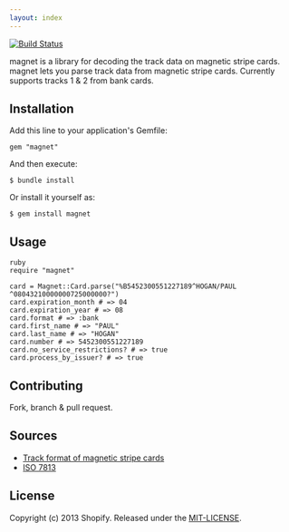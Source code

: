 ```yaml
---
layout: index
---
```


[![Build Status](https://secure.travis-ci.org/samuelkadolph/magnet.png?branch=master)](http://travis-ci.org/samuelkadolph/magnet)

magnet is a library for decoding the track data on magnetic stripe cards. magnet lets you parse track data from magnetic stripe cards. Currently supports tracks 1 & 2 from bank cards.

## Installation

Add this line to your application's Gemfile:

    gem "magnet"

And then execute:

    $ bundle install

Or install it yourself as:

    $ gem install magnet

## Usage

	ruby
	require "magnet"

	card = Magnet::Card.parse("%B5452300551227189^HOGAN/PAUL      ^08043210000000725000000?")
	card.expiration_month # => 04
	card.expiration_year # => 08
	card.format # => :bank
	card.first_name # => "PAUL"
	card.last_name # => "HOGAN"
	card.number # => 5452300551227189
	card.no_service_restrictions? # => true
	card.process_by_issuer? # => true

## Contributing

Fork, branch & pull request.

## Sources

* [Track format of magnetic stripe cards](http://www.gae.ucm.es/~padilla/extrawork/tracks.html)
* [ISO 7813](http://en.wikipedia.org/wiki/ISO/IEC_7813)

## License

Copyright (c) 2013 Shopify. Released under the [MIT-LICENSE](http://opensource.org/licenses/MIT).